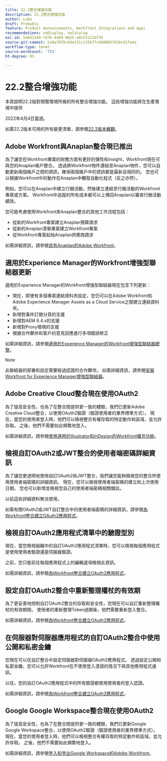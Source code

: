 ```yaml
---
title: 22.2整合增強功能
description: 22.2整合增強功能
author: Luke
draft: Probably
feature: Product Announcements, Workfront Integrations and Apps
recommendations: noDisplay, noCatalog
exl-id: 5e841349-7d76-4ab9-9625-a0c53111bf35
source-git-commit: b18a7835c6de131c125b77c6688057638c62fa4a
workflow-type: tm+mt
source-wordcount: '753'
ht-degree: 0%

---
```


# 22.2整合增強功能

本頁說明22.2版對預覽環境所做的所有整合增強功能。 這些增強功能將在生產環境中提供

<!--
<MadCap:conditionalText data-mc-conditions="QuicksilverOrClassic.Draft mode">
in January 2022
</MadCap:conditionalText>
-->

2022年4月4日當週。

如需22.2版本可用的所有變更清單，請參閱[22.2版本概觀](../../../product-announcements/product-releases/22.2-release-activity/22-2-release-overview.md)。

## Adobe Workfront與Anaplan整合現已推出

為了讓您在Workfront專案的財務方面有更好的彈性和insight，Workfront現在可與您的Anaplan帳戶整合。 透過將Workfront物件連結至Anaplan物件，您可以自動更新兩個帳戶之間的資訊，確保兩個帳戶中的資訊都是最新且相同的。 您也可以根據Workfront中的動作在Anaplan中觸發自動化程式（反之亦然）。

例如，您可以在Anaplan中建立行銷活動，然後建立連結至行銷活動的Workfront專案或方案。 Workfront中追蹤的所有成本都可以上傳回Anaplan以審查行銷活動績效。

您可能考慮使用Workfront來Anaplan整合的其他工作流程包括：

* 從新的Workfront專案建立Anaplan預算請求
* 從新的Anaplan清單專案建立Workfront專案
* 從Workfront專案起始Anaplan供應商請求

如需詳細資訊，請參閱[具有Anaplan的Adobe Workfront](../../../workfront-integrations-and-apps/adobe-workfront-with-anaplan/anaplan-integration.md)。

## 適用於Experience Manager的Workfront增強型聯結器更新

適用於Experience Manager的Workfront增強型聯結器現在包含下列更新：

* 現在，即使有多個專案連結資料夾設定，您仍可以在Adobe Workfront和Adobe Experience Manager Assets as a Cloud Service之間建立連結資料夾。
* 新增對事件訂閱分頁的支援
* 新增對AEM 6.4.x的支援
* 新增對Proxy環境的支援
* 根據合作夥伴和客戶的意見回應進行多項錯誤修正

如需詳細資訊，請參閱[適用於Experience Manager的Workfront增強型聯結器總覽](../../../documents/workfront-and-experience-manager-integrations/workfront-for-experience-manager-enhanced-connector/workfront-aem-enhanced-connector-overview.md)。

>[!NOTE]
>
>此聯結器的部署和設定需要經過認證的合作夥伴。 如需詳細資訊，請參閱[安裝Workfront for Experience Manager增強型聯結器](https://experienceleague.adobe.com/zh-hant/docs/experience-manager-cloud-service/content/assets/integrations/workfront-connector-install)。

## Adobe Creative Cloud整合現在使用OAuth2

為了提高安全性，也為了在整合間提供更一致的體驗，我們已更新Adobe Creative Cloud整合，以使用OAuth2驗證（驗證使用者的業界標準方式）。 現在，當您的使用者登入時，他們可以檢視整合有權存取的特定動作和區域，並允許存取。 之後，他們不需要如此頻繁地登入。

如需詳細資訊，請參閱[使用適用於Illustrator和InDesign的Workfront擴充功能](../../../documents/workfront-for-adobe-creative-cloud/use-wf-adobe-cc.md)。

## 檢視自訂OAuth2或JWT整合的使用者端密碼詳細資訊

為了讓您更透明地使用自訂OAuth2和JWT整合，我們讓您能夠檢視您的整合所使用使用者端密碼的詳細資訊。 現在，您可以檢視使用者端密碼的建立和上次使用日期。 您也可以新增並檢視您自己的使用者端密碼相關備註。

以前這些詳細資料無法使用。

如需有關OAuth2或JWT自訂整合中的使用者端密碼的詳細資訊，請參閱[為Workfront整合建立OAuth2應用程式](../../../administration-and-setup/configure-integrations/create-oauth-application.md)。

## 檢視自訂OAuth2應用程式清單中的驗證型別

現在，當您檢視組織中的自訂OAuth2應用程式清單時，您可以檢視每個應用程式是使用使用者驗證還是伺服器驗證。

之前，您只能前往每個應用程式上的編輯選項檢視此資訊。

如需詳細資訊，請參閱[為Workfront整合建立OAuth2應用程式](../../../administration-and-setup/configure-integrations/create-oauth-application.md)。

## 設定自訂OAuth2整合中重新整理權杖的有效期

為了更妥善地控制自訂OAuth2整合的存取和安全性，您現在可以自訂重新整理權杖的有效期限。 使用者的重新整理Token過期後，他們需要重新登入整合。

如需詳細資訊，請參閱[為Workfront整合建立OAuth2應用程式](../../../administration-and-setup/configure-integrations/create-oauth-application.md)。

## 在伺服器對伺服器應用程式的自訂OAuth2整合中使用公開和私密金鑰

您現在可以在自訂整合中設定伺服器對伺服器OAuth2應用程式。 透過設定公開和私密金鑰，您可以允許Workfront在不使用登入憑證的情況下與其他應用程式通訊。

以往，您的自訂OAuth2應用程式中的所有驗證都使用使用者的登入認證。

如需詳細資訊，請參閱[為Workfront整合建立OAuth2應用程式](../../../administration-and-setup/configure-integrations/create-oauth-application.md)。

## Google Google Workspace整合現在使用OAuth2

為了提高安全性，也為了在整合間提供更一致的體驗，我們已更新Google Google Workspace整合，以使用OAuth2驗證（驗證使用者的業界標準方式）。 現在，當您的使用者登入時，他們可以檢視整合有權存取的特定動作和區域，並允許存取。 之後，他們不需要如此頻繁地登入。

如需詳細資訊，請參閱[登入和登出Google Workspace的Adobe Workfront](../../../workfront-integrations-and-apps/workfront-for-g-suite/log-in-and-out-wf-for-gsuite.md)。

